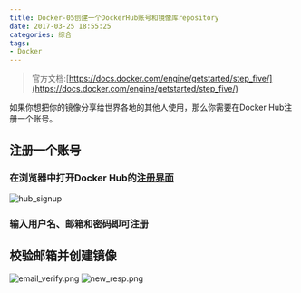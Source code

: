 ```yaml
---
title: Docker-05创建一个DockerHub账号和镜像库repository
date: 2017-03-25 18:55:25
categories: 综合
tags:
- Docker
---
```


> 官方文档:[https://docs.docker.com/engine/getstarted/step_five/](https://docs.docker.com/engine/getstarted/step_five/)

如果你想把你的镜像分享给世界各地的其他人使用，那么你需要在Docker Hub注册一个账号。

<!-- more -->

## 注册一个账号
### 在浏览器中打开Docker Hub的[注册界面](https://hub.docker.com/register/)
![hub_signup](/uploads/20170223142740524.png)

### 输入用户名、邮箱和密码即可注册

## 校验邮箱并创建镜像
![email_verify.png](/uploads/20170223142740523.png)
![new_resp.png](/uploads/20170223142740524.png)



